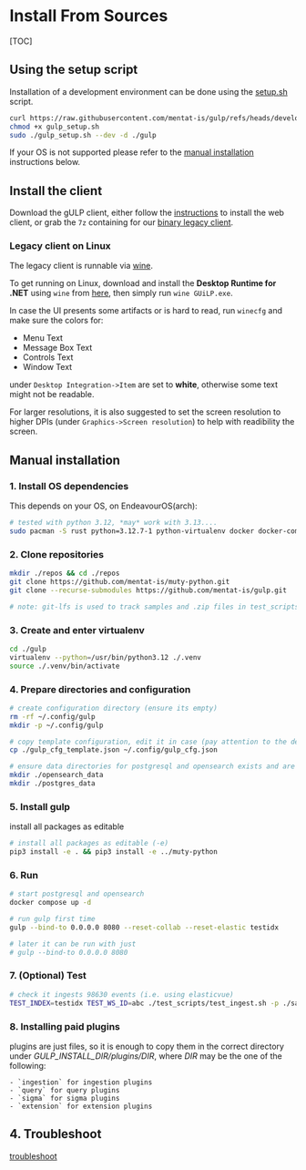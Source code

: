 
# Install From Sources

[TOC]

## Using the setup script

Installation of a development environment can be done using the [setup.sh](https://github.com/mentat-is/gulp/blob/develop/setup.sh) script.

```bash
curl https://raw.githubusercontent.com/mentat-is/gulp/refs/heads/develop/setup.sh -o gulp_setup.sh
chmod +x gulp_setup.sh
sudo ./gulp_setup.sh --dev -d ./gulp
```

If your OS is not supported please refer to the [manual installation](<#Manual installation>) instructions below.

## Install the client

Download the gULP client, either follow the [instructions](https://github.com/mentat-is/gulpui-web/blob/master/README.md#installation) to install the web client,
or grab the `7z` containing for our [binary legacy client](https://github.com/mentat-is/gulp/releases/download/legacy/GUiLP_legacy_bin.7z).

### Legacy client on Linux

The legacy client is runnable via [wine](https://winehq.org).

To get running on Linux, download and install the **Desktop Runtime for .NET** using `wine` from [here](https://dotnet.microsoft.com/en-us/download/dotnet/6.0),
then simply run `wine GUiLP.exe`.

In case the UI presents some artifacts or is hard to read, run `winecfg` and make sure the colors for:

- Menu Text
- Message Box Text
- Controls Text
- Window Text

under `Desktop Integration->Item` are set to **white**, otherwise some text might not be readable.

For larger resolutions, it is also suggested to set the screen resolution to higher DPIs (under `Graphics->Screen resolution`) to help with readibility the screen.

## Manual installation

### 1. Install OS dependencies

This depends on your OS, on EndeavourOS(arch):

~~~bash
# tested with python 3.12, *may* work with 3.13....
sudo pacman -S rust python=3.12.7-1 python-virtualenv docker docker-compose docker-buildx jq libpqxx git-lfs
~~~

### 2. Clone repositories

~~~bash
mkdir ./repos && cd ./repos
git clone https://github.com/mentat-is/muty-python.git
git clone --recurse-submodules https://github.com/mentat-is/gulp.git

# note: git-lfs is used to track samples and .zip files in test_scripts
~~~

### 3. Create and enter virtualenv

~~~bash
cd ./gulp
virtualenv --python=/usr/bin/python3.12 ./.venv
source ./.venv/bin/activate
~~~

### 4. Prepare directories and configuration

~~~bash
# create configuration directory (ensure its empty)
rm -rf ~/.config/gulp
mkdir -p ~/.config/gulp

# copy template configuration, edit it in case (pay attention to the debug options!)
cp ./gulp_cfg_template.json ~/.config/gulp_cfg.json

# ensure data directories for postgresql and opensearch exists and are owned by the current user (NON ROOT)
mkdir ./opensearch_data
mkdir ./postgres_data
~~~

### 5. Install gulp

install all packages as editable

~~~bash
# install all packages as editable (-e)
pip3 install -e . && pip3 install -e ../muty-python
~~~

### 6. Run

~~~bash
# start postgresql and opensearch
docker compose up -d

# run gulp first time
gulp --bind-to 0.0.0.0 8080 --reset-collab --reset-elastic testidx

# later it can be run with just
# gulp --bind-to 0.0.0.0 8080
~~~

### 7. (Optional) Test

~~~bash
# check it ingests 98630 events (i.e. using elasticvue)
TEST_INDEX=testidx TEST_WS_ID=abc ./test_scripts/test_ingest.sh -p ./samples/win_evtx
~~~

### 8. Installing paid plugins

plugins are just files, so it is enough to copy them in the correct directory under *GULP_INSTALL_DIR/plugins/DIR*, where *DIR* may be the one of the following:

    - `ingestion` for ingestion plugins
    - `query` for query plugins
    - `sigma` for sigma plugins
    - `extension` for extension plugins

## 4. Troubleshoot

[troubleshoot](./Troubleshooting.md)
